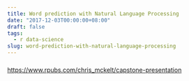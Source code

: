 ```yaml
---
title: Word prediction with Natural Language Processing
date: "2017-12-03T00:00:00+08:00"
draft: false
tags:
  - r data-science
slug: word-prediction-with-natural-language-processing
---
```



 ###

 https://www.rpubs.com/chris_mckelt/capstone-presentation
